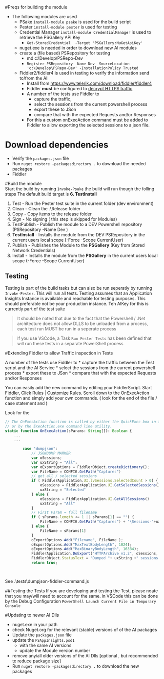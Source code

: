 #Preqs for building the module

* The following modules are used 
    * PSake `install-module psake` is used  for the build script 
    * Pester `install-module pester` is used for testing 
    * Credential Manager `install-module CredentialManager` is used to retrieve the PSGallery API Key
        * `Get-StoredCredential  -Target 'PSGallery:NuGetApiKey'`
    * nuget.exe is needed in order to download new AI modules 
    * create a (file based) PSRepository for testing
        * md c:\Develop\PSRepo-Dev 
        * `Register-PSRepository -Name Dev -SourceLocation 'c:\Develop\PSRepo-Dev' -InstallationPolicy Trusted`
    * Fiddler2/fiddler4 is used in testing to verify the information send to/from the AI 
        * Install from https://www.telerik.com/download/fiddler/fiddler4
        * Fiddler **must** be configured to [decrypt HTTPS traffic](http://docs.telerik.com/fiddler/Configure-Fiddler/Tasks/DecryptHTTPS)
        * A number of the tests use Fiddler to 
            * capture the traffic, 
            * select the sessions from the current powershell process 
            * export these to JSon 
            * compare that with the expected Requests and/or Responses
        * For this a custom onExecAction command must be added to Fiddler to allow exporting the selected sessions to a json file. 
        


# Download dependencies 
* Verify the `packages.json` file 
* Run `nuget restore -packagesdirectory .` to download the needed packages 
* Fiddler 

#Build the module  
Start the build by running `Invoke-Psake`
the build will run though the folling steps 
The default build target is **6. TestInstall** 

1. Test         - Run the Pester test suite in the current folder (dev environment)
2. Clean        - Clean the .\Release folder 
3. Copy         - Copy items to the release folder
4. Sign         - No signing ( this step is skipped for Modules)
5. TestPublish  - Publish the module to a DEV Powershell repository (PSRepository -Name Dev )
6. **TestInstall**  - Installs the module from the DEV PSRepository in the current users local scope (-Force -Scope CurrentUser) 
7. Publish      - Publishes the Module to the **PSGallery** (Key from Stored Network Credentials)
8. Install      - Installs the module from the **PSGallery** in the current users local scope (-Force -Scope CurrentUser)

## Testing
Testing is part of the build tasks but can also be run seperatly by running `Invoke-Pester`. This will run all tests.
Testing assumes that an Application Insights Instance is available and reachable for testing purposes. This should preferable not be your production instance.
Teh AIKey for this is currently part of the test suite 



> It should be noted that due to the fact that the Powershell / .Net architecture  does not allow DLLS to be unloaded from a process, each test run MUST be run in a seperate process

> If you use VSCode, a Task `Run Pester Tests` has been defined that will run these tests in a separate PowerShell process

#Extending Fiddler to allow Traffic inspection in Tests

A number of the tests use Fiddler to 
    * capture the traffic between the Test script and the AI Service 
    * select the sessions from the current powershell process 
    * export these to JSon 
    * compare that with the expected Requests and/or Responses 


You can easily add the new command by editing your FiddlerScript.  Start Fiddler, Click Rules | Customize Rules.  Scroll down to the OnExecAction function and simply add your own commands. ( look for the end of the file / case statement and )

Look for the 
```javascript
// The OnExecAction function is called by either the QuickExec box in the Fiddler window,
// or by the ExecAction.exe command line utility.
static function OnExecAction(sParams: String[]): Boolean {
    ...
    ...

        case "dumpjson":
            // JSONDUMP MARKER 		
            var oSessions; 
            var uxString = "All";
            var oExportOptions = FiddlerObject.createDictionary(); 
            var FileName = CONFIG.GetPath("Captures") 
            // get all / selected sessions
            if ( FiddlerApplication.UI.lvSessions.SelectedCount > 0) {
                oSessions = FiddlerApplication.UI.GetSelectedSessions()          
                uxString = "Selected"
            } else { 
                oSessions = FiddlerApplication.UI.GetAllSessions()
                uxString = "All"
            }
            // First Param = full filename
            if ( sParams.length <= 1 || sParams[1] == "") {
                FileName = CONFIG.GetPath("Captures") + "\Sessions-"+uxString+".json"
            } else {
                FileName = sParams[1]
            }
            oExportOptions.Add("Filename", FileName ); 
            oExportOptions.Add("MaxTextBodyLength", 1024); 
            oExportOptions.Add("MaxBinaryBodyLength", 16384); 
            FiddlerApplication.DoExport("HTTPArchive v1.2", oSessions, oExportOptions, null); 
            FiddlerObject.StatusText = "Dumped "+ uxString +" sessions to JSON in " + FileName ;
            return true;			
                
   
```

See .\tests\dumpjson-fiddler-command.js


##Testing the Tests
If you are developing and testing the Test, please noate that you may/will need to account for the same.
in VSCode this can be done by the Debug Configuration `PowerShell Launch Current File in Temporary Console`


#Updating to newer AI Dlls

* nuget.exe in your path 
* check Nuget.org for the relevant (stable) versions of of the AI packages
* Update  the `packages.json` file 
* update the `PSAppInsights.psd1` 
    * with the same AI versions 
    * update the Module version number 
* remove any/all older versions of the AI Dlls [optional , but recommended to reduce package size]
* Run `nuget restore -packagesdirectory .` to download the new packages 

